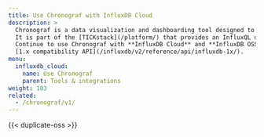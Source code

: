 ```yaml
---
title: Use Chronograf with InfluxDB Cloud
description: >
  Chronograf is a data visualization and dashboarding tool designed to visualize data in InfluxDB 1.x.
  It is part of the [TICKstack](/platform/) that provides an InfluxQL data explorer, Kapacitor integrations, and more.
  Continue to use Chronograf with **InfluxDB Cloud** and **InfluxDB OSS 2.0** and the
  [1.x compatibility API](/influxdb/v2/reference/api/influxdb-1x/).
menu:
  influxdb_cloud:
    name: Use Chronograf
    parent: Tools & integrations
weight: 103
related:
  - /chronograf/v1/
---
```


{{< duplicate-oss >}}
